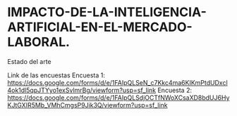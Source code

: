 # IMPACTO-DE-LA-INTELIGENCIA-ARTIFICIAL-EN-EL-MERCADO-LABORAL.
Estado del arte

Link de las encuestas 
Encuesta 1: https://docs.google.com/forms/d/e/1FAIpQLSeN_c7Kkc4ma6KIKmPtdUDxcl4ok1dl5qpJTYyo1exSvlmrBg/viewform?usp=sf_link
Encuesta 2: https://docs.google.com/forms/d/e/1FAIpQLSdjOCTfNWoXCsaXD8bdUJ6HyKJtGXIR5Mb_VMhCmgsP9Jik3Q/viewform?usp=sf_link
